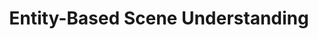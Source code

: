 ---
title: 'Entity-Based Scene Understanding'
collection: publications
permalink: /publication/2018_entity_based
year: 2018
authors: 
    - Cervantes
venue: "University of Illinois at Urbana-Champaign (UIUC) Master's Thesis"
paperurl: '/files/2018_cervantes_entity.pdf'
citation: "Cervantes, C. (2018). &quot;Entity-Based Scene Understanding&quot; Master's thesis. University of Illinois at Urbana-Champaign (UIUC)"
---